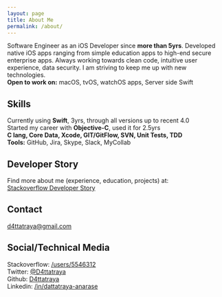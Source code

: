 ```yaml
---
layout: page
title: About Me
permalink: /about/
---
```


Software Engineer as an iOS Developer since **more than 5yrs**. Developed native iOS apps ranging from simple education apps to high-end secure enterprise apps. Always working towards clean code, intuitive user experience, data security. I am striving to keep me up with new technologies.  
**Open to work on:** macOS, tvOS, watchOS apps, Server side Swift

## Skills
Currently using **Swift**, 3yrs, through all versions up to recent 4.0  
Started my career with **Objective-C**, used it for 2.5yrs  
**C lang, Core Data, Xcode, GIT/GitFlow, SVN, Unit Tests, TDD**  
**Tools:** GitHub, Jira, Skype, Slack, MyCollab

## Developer Story
Find more about me (experience, education, projects) at:  
[Stackoverflow Developer Story](https://stackoverflow.com/story/d4ttatraya)

## Contact
[d4ttatraya@gmail.com](mailto:d4ttatraya@gmail.com)

## Social/Technical Media
Stackoverflow: [/users/5546312](https://stackoverflow.com/users/5546312/d4ttatraya)  
Twitter: [@D4ttatraya](https://twitter.com/@D4ttatraya)  
Github: [D4ttatraya](https://github.com/D4ttatraya)  
Linkedin: [/in/dattatraya-anarase](https://www.linkedin.com/in/dattatraya-anarase)
